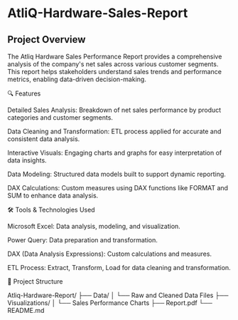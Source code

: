 # AtliQ-Hardware-Sales-Report

## Project Overview

The Atliq Hardware Sales Performance Report provides a comprehensive analysis of the company's net sales across various customer segments. This report helps stakeholders understand sales trends and performance metrics, enabling data-driven decision-making.

🔍 Features

Detailed Sales Analysis: Breakdown of net sales performance by product categories and customer segments.

Data Cleaning and Transformation: ETL process applied for accurate and consistent data analysis.

Interactive Visuals: Engaging charts and graphs for easy interpretation of data insights.

Data Modeling: Structured data models built to support dynamic reporting.

DAX Calculations: Custom measures using DAX functions like FORMAT and SUM to enhance data analysis.

🛠️ Tools & Technologies Used

Microsoft Excel: Data analysis, modeling, and visualization.

Power Query: Data preparation and transformation.

DAX (Data Analysis Expressions): Custom calculations and measures.

ETL Process: Extract, Transform, Load for data cleaning and transformation.

📂 Project Structure

Atliq-Hardware-Report/
├── Data/
│   └── Raw and Cleaned Data Files
├── Visualizations/
│   └── Sales Performance Charts
├── Report.pdf
└── README.md

